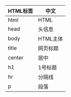 
|HTML标签|中文|
|--------|----|
| html |HTML|
| head |头信息|
| body |HTML主体|
| title|网页标题|
| center|居中|
| h1   |1号标题|
| hr   |分隔线|
| p    |段落|
